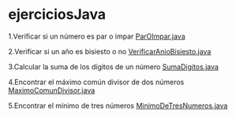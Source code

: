 # ejerciciosJava

1.Verificar si un número es par o impar [ParOImpar.java](ParOImpar.java)

2.Verificar si un año es bisiesto o no [VerificarAnioBisiesto.java](VerificarAnioBisiesto.java)

3.Calcular la suma de los dígitos de un número [SumaDigitos.java](SumaDigitos.java)

4.Encontrar el máximo común divisor de dos números [MaximoComunDivisor.java](MaximoComunDivisor.java)

5.Encontrar el mínimo de tres números [MinimoDeTresNumeros.java](MinimoDeTresNumeros.java)
